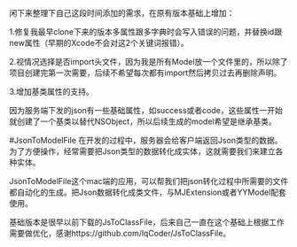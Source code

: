 闲下来整理下自己这段时间添加的需求，在原有版本基础上增加：

1.修复我最早clone下来的版本多属性跟多字典时会写入错误的问题，并替换id跟new属性（早期的Xcode不会对这2个关键词报错）。

2.视情况选择是否import头文件，因为我是所有Model放一个文件里的，所以除了项目创建完第一次需要，后续不希望每次都有import然后拷贝过去再删除声明。

3.增加基类属性的支持。

因为服务端下发的json有一些基础属性，如success或者code，这些属性一开始就创建了一个基类以替代NSObject，所以后续生成的model希望是继承基类。



#JsonToModelFile
    在开发的过程中，服务器会给客户端返回Json类型的数据。为了方便操作，经常需要把Json类型的数据转化成实体，这就需要我们来建立各种实体。

​	JsonToModelFile这个mac端的应用，可以帮我们把json转化过程中所需要的文件都自动化的生成。把Json数据转化成类文件，与MJExtension或者YYModel配套使用。



基础版本是很早以前下载的JsToClassFile，后来自己一直在这个基础上根据工作需要做优化，感谢https://github.com/lqCoder/JsToClassFile。
